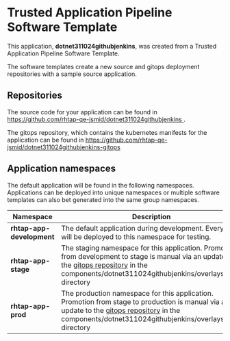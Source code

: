 # Trusted Application Pipeline Software Template

This application, **dotnet311024githubjenkins**, was created from a Trusted Application Pipeline Software Template.

The software templates create a new source and gitops deployment repositories with a sample source application. 

## Repositories

The source code for your application can be found in [https://github.com/rhtap-qe-jsmid/dotnet311024githubjenkins ](https://github.com/rhtap-qe-jsmid/dotnet311024githubjenkins ).
 
The gitops repository, which contains the kubernetes manifests for the application can be found in 
[https://github.com/rhtap-qe-jsmid/dotnet311024githubjenkins-gitops ](https://github.com/rhtap-qe-jsmid/dotnet311024githubjenkins-gitops ) 

## Application namespaces 

The default application will be found in the following namespaces. Applications can be deployed into unique namespaces or multiple software templates can also bet generated into the same group namespaces.  

|  Namespace   |  Description   |  
| -------- | -------- |   
| **rhtap-app-development** | The default application during development. Every build will be deployed to this namespace for testing. | 
| **rhtap-app-stage** | The staging namespace for this application. Promotion from development to stage is manual via an update to the [gitops repository](https://github.com/rhtap-qe-jsmid/dotnet311024githubjenkins-gitops ) in the components/dotnet311024githubjenkins/overlays/prod directory |  
| **rhtap-app-prod** | The production namespace for this application. Promotion from stage to production is manual via an update to the [gitops repository](https://github.com/rhtap-qe-jsmid/dotnet311024githubjenkins-gitops ) in the components/dotnet311024githubjenkins/overlays/prod directory | 